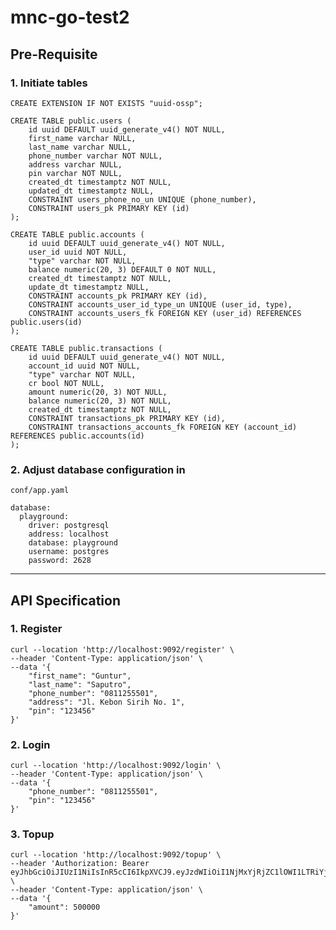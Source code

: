 # mnc-go-test2

## Pre-Requisite
### 1. Initiate tables
```
CREATE EXTENSION IF NOT EXISTS "uuid-ossp";

CREATE TABLE public.users (
	id uuid DEFAULT uuid_generate_v4() NOT NULL,
	first_name varchar NULL,
	last_name varchar NULL,
	phone_number varchar NOT NULL,
	address varchar NULL,
	pin varchar NOT NULL,
	created_dt timestamptz NOT NULL,
	updated_dt timestamptz NULL,
	CONSTRAINT users_phone_no_un UNIQUE (phone_number),
	CONSTRAINT users_pk PRIMARY KEY (id)
);

CREATE TABLE public.accounts (
	id uuid DEFAULT uuid_generate_v4() NOT NULL,
	user_id uuid NOT NULL,
	"type" varchar NOT NULL,
	balance numeric(20, 3) DEFAULT 0 NOT NULL,
	created_dt timestamptz NOT NULL,
	update_dt timestamptz NULL,
	CONSTRAINT accounts_pk PRIMARY KEY (id),
	CONSTRAINT accounts_user_id_type_un UNIQUE (user_id, type),
	CONSTRAINT accounts_users_fk FOREIGN KEY (user_id) REFERENCES public.users(id)
);

CREATE TABLE public.transactions (
	id uuid DEFAULT uuid_generate_v4() NOT NULL,
	account_id uuid NOT NULL,
	"type" varchar NOT NULL,
	cr bool NOT NULL,
	amount numeric(20, 3) NOT NULL,
	balance numeric(20, 3) NOT NULL,
	created_dt timestamptz NOT NULL,
	CONSTRAINT transactions_pk PRIMARY KEY (id),
	CONSTRAINT transactions_accounts_fk FOREIGN KEY (account_id) REFERENCES public.accounts(id)
);
```
### 2. Adjust database configuration in 
```conf/app.yaml```

```
database:
  playground:
    driver: postgresql
    address: localhost
    database: playground
    username: postgres
    password: 2628
```

---
## API Specification
### 1. Register
```
curl --location 'http://localhost:9092/register' \
--header 'Content-Type: application/json' \
--data '{
    "first_name": "Guntur",
    "last_name": "Saputro",
    "phone_number": "0811255501",
    "address": "Jl. Kebon Sirih No. 1",
    "pin": "123456"
}'
```

### 2. Login
```
curl --location 'http://localhost:9092/login' \
--header 'Content-Type: application/json' \
--data '{
    "phone_number": "0811255501",
    "pin": "123456"
}'
```

### 3. Topup
```
curl --location 'http://localhost:9092/topup' \
--header 'Authorization: Bearer eyJhbGciOiJIUzI1NiIsInR5cCI6IkpXVCJ9.eyJzdWIiOiI1NjMxYjRjZC1lOWI1LTRiYjAtYTliMS03NGMwM2NkZDY0YTYiLCJwaG9uZV9udW1iZXIiOiIwODExMjU1NTAxIiwiZXhwIjoxNzI5ODk4ODI3fQ.qgWeTri2d1iQAMxzO2z4_7cpYD3BRTebKhp_SWhNTlY' \
--header 'Content-Type: application/json' \
--data '{
    "amount": 500000
}'
```